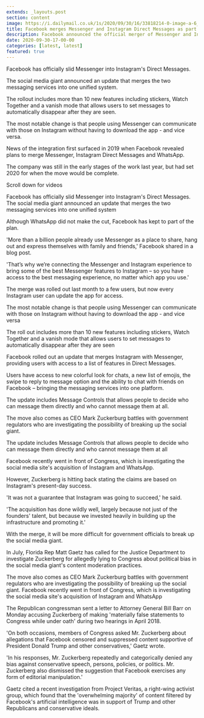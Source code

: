 ```yaml
---
extends: _layouts.post
section: content
image: https://i.dailymail.co.uk/1s/2020/09/30/16/33818214-0-image-a-6_1601479069822.jpg 
title: Facebook merges Messenger and Instagram Direct Messages as part of its plan to integrate services  
description: Facebook announced the official merger of Messenger and Instagram Direct Messages. The move is part of the firms plan to merge all of its communication services, including WhatsApp. 
date: 2020-09-30-17-00-00 
categories: [latest, latest] 
featured: true 
--- 
```

Facebook has officially slid Messenger into Instagram's Direct Messages.

The social media giant announced an update that merges the two messaging services into one unified system.

The rollout includes more than 10 new features including stickers, Watch Together and a vanish mode that allows users to set messages to automatically disappear after they are seen. 

The most notable change is that people using Messenger can communicate with those on Instagram without having to download the app - and vice versa. 

News of the integration first surfaced in 2019 when Facebook revealed plans to merge Messenger, Instagram Direct Messages and WhatsApp.

The company was still in the early stages of the work last year, but had set 2020 for when the move would be complete.

Scroll down for videos 

Facebook has officially slid Messenger into Instagram's Direct Messages. The social media giant announced an update that merges the two messaging services into one unified system

Although WhatsApp did not make the cut, Facebook has kept to part of the plan. 

'More than a billion people already use Messenger as a place to share, hang out and express themselves with family and friends,' Facebook shared in a blog post.

'That’s why we’re connecting the Messenger and Instagram experience to bring some of the best Messenger features to Instagram – so you have access to the best messaging experience, no matter which app you use.'

The merge was rolled out last month to a few users, but now every Instagram user can update the app for access.  

The most notable change is that people using Messenger can communicate with those on Instagram without having to download the app - and vice versa

The roll out includes more than 10 new features including stickers, Watch Together and a vanish mode that allows users to set messages to automatically disappear after they are seen

Facebook rolled out an update that merges Instagram with Messenger, providing users with access to a list of features in Direct Messages.  



Users have access to new colorful look for chats, a new list of emojis, the swipe to reply to message option and the ability to chat with friends on Facebook – bringing the messaging services into one platform.

The update includes Message Controls that allows people to decide who can message them directly and who cannot message them at all. 

The move also comes as CEO Mark Zuckerburg battles with government regulators who are investigating the possibility of breaking up the social giant. 

The update includes Message Controls that allows people to decide who can message them directly and who cannot message them at all

Facebook recently went in front of Congress, which is investigating the social media site's acquisition of Instagram and WhatsApp.

However, Zuckerberg is hitting back stating the claims are based on Instagram's present-day success.

'It was not a guarantee that Instagram was going to succeed,' he said.

'The acquisition has done wildly well, largely because not just of the founders' talent, but because we invested heavily in building up the infrastructure and promoting it.'

With the merge, it will be more difficult for government officials to break up the social media giant.

In July, Florida Rep Matt Gaetz has called for the Justice Department to investigate Zuckerberg for allegedly lying to Congress about political bias in the social media giant's content moderation practices.

The move also comes as CEO Mark Zuckerburg battles with government regulators who are investigating the possibility of breaking up the social giant. Facebook recently went in front of Congress, which is investigating the social media site's acquisition of Instagram and WhatsApp

The Republican congressman sent a letter to Attorney General Bill Barr on Monday accusing Zuckerberg of making 'materially false statements to Congress while under oath' during two hearings in April 2018.

'On both occasions, members of Congress asked Mr. Zuckerberg about allegations that Facebook censored and suppressed content supportive of President Donald Trump and other conservatives,' Gaetz wrote.

'In his responses, Mr. Zuckerberg repeatedly and categorically denied any bias against conservative speech, persons, policies, or politics. Mr. Zuckerberg also dismissed the suggestion that Facebook exercises any form of editorial manipulation.'

Gaetz cited a recent investigation from Project Veritas, a right-wing activist group, which found that the 'overwhelming majority' of content filtered by Facebook's artificial intelligence was in support of Trump and other Republicans and conservative ideals.

